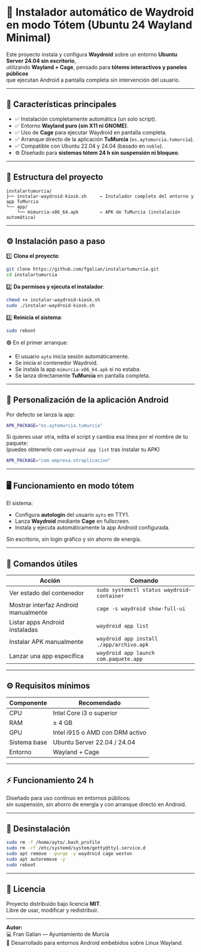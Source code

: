 <!--
==============================================================
📦 Proyecto: Instalador automático de Waydroid + App TuMurcia
👤 Autor: Fran Galian — Ayuntamiento de Murcia
🏷️ Versión: 0.0.1 (release 20251026)
📅 Fecha de publicación: 26 de octubre de 2025
📝 Descripción:
     Instalador minimalista para Ubuntu 24 Wayland Server que
     configura Waydroid en modo tótem (pantalla completa) y lanza
     automáticamente la aplicación Android "TuMurcia" al arranque.
==============================================================
-->

# 🚀 Instalador automático de Waydroid en modo Tótem (Ubuntu 24 Wayland Minimal)

Este proyecto instala y configura **Waydroid** sobre un entorno **Ubuntu Server 24.04 sin escritorio**,  
utilizando **Wayland + Cage**, pensado para **tótems interactivos y paneles públicos**  
que ejecutan Android a pantalla completa sin intervención del usuario.

---

## 🧩 Características principales

- ✅ Instalación completamente automática (un solo script).  
- ✅ Entorno **Wayland puro (sin X11 ni GNOME)**.  
- ✅ Uso de **Cage** para ejecutar Waydroid en pantalla completa.  
- ✅ Arranque directo de la aplicación **TuMurcia** (`es.aytomurcia.tumurcia`).  
- ✅ Compatible con Ubuntu 22.04 y 24.04 (basado en `noble`).  
- ⚙️ Diseñado para **sistemas tótem 24 h sin suspensión ni bloqueo**.

---

## 🧱 Estructura del proyecto

```
instalartumurcia/
├── instalar-waydroid-kiosk.sh     ← Instalador completo del entorno y app TuMurcia
└── app/
    └── mimurcia-x86_64.apk        ← APK de TuMurcia (instalación automática)
```

---

## ⚙️ Instalación paso a paso

1️⃣ **Clona el proyecto**:

```bash
git clone https://github.com/fgalian/instalartumurcia.git
cd instalartumurcia
```

2️⃣ **Da permisos y ejecuta el instalador**:

```bash
chmod +x instalar-waydroid-kiosk.sh
sudo ./instalar-waydroid-kiosk.sh
```

3️⃣ **Reinicia el sistema**:

```bash
sudo reboot
```

🟢 En el primer arranque:
- El usuario `ayto` inicia sesión automáticamente.  
- Se inicia el contenedor Waydroid.  
- Se instala la app `mimurcia-x86_64.apk` si no estaba.  
- Se lanza directamente **TuMurcia** en pantalla completa.

---

## 🧠 Personalización de la aplicación Android

Por defecto se lanza la app:

```bash
APK_PACKAGE="es.aytomurcia.tumurcia"
```

Si quieres usar otra, edita el script y cambia esa línea por el nombre de tu paquete:  
(puedes obtenerlo con `waydroid app list` tras instalar tu APK)

```bash
APK_PACKAGE="com.empresa.otraplicacion"
```

---

## 🖥️ Funcionamiento en modo tótem

El sistema:
- Configura **autologin** del usuario `ayto` en TTY1.  
- Lanza **Waydroid** mediante **Cage** en fullscreen.  
- Instala y ejecuta automáticamente la app Android configurada.  

Sin escritorio, sin login gráfico y sin ahorro de energía.

---

## 🔧 Comandos útiles

| Acción | Comando |
|--------|----------|
| Ver estado del contenedor | `sudo systemctl status waydroid-container` |
| Mostrar interfaz Android manualmente | `cage -s waydroid show-full-ui` |
| Listar apps Android instaladas | `waydroid app list` |
| Instalar APK manualmente | `waydroid app install ./app/archivo.apk` |
| Lanzar una app específica | `waydroid app launch com.paquete.app` |

---

## ⚙️ Requisitos mínimos

| Componente | Recomendado |
|-------------|-------------|
| CPU | Intel Core i3 o superior |
| RAM | ≥ 4 GB |
| GPU | Intel i915 o AMD con DRM activo |
| Sistema base | Ubuntu Server 22.04 / 24.04 |
| Entorno | Wayland + Cage |

---

## ⚡ Funcionamiento 24 h

Diseñado para uso continuo en entornos públicos:  
sin suspensión, sin ahorro de energía y con arranque directo en Android.

---

## 🧰 Desinstalación

```bash
sudo rm -f /home/ayto/.bash_profile
sudo rm -rf /etc/systemd/system/getty@tty1.service.d
sudo apt remove --purge -y waydroid cage weston
sudo apt autoremove -y
sudo reboot
```

---

## 📜 Licencia

Proyecto distribuido bajo licencia **MIT**.  
Libre de usar, modificar y redistribuir.

---

**Autor:**  
💻 Fran Galian — Ayuntamiento de Murcia  
🧠 Desarrollado para entornos Android embebidos sobre Linux Wayland.